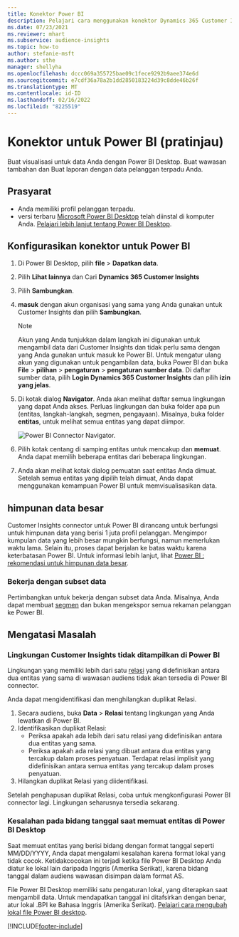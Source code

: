 ```yaml
---
title: Konektor Power BI
description: Pelajari cara menggunakan konektor Dynamics 365 Customer Insights di Power BI.
ms.date: 07/23/2021
ms.reviewer: mhart
ms.subservice: audience-insights
ms.topic: how-to
author: stefanie-msft
ms.author: sthe
manager: shellyha
ms.openlocfilehash: dccc069a355725bae09c1fece9292b9aee374e6d
ms.sourcegitcommit: e7cdf36a78a2b1dd2850183224d39c8dde46b26f
ms.translationtype: MT
ms.contentlocale: id-ID
ms.lasthandoff: 02/16/2022
ms.locfileid: "8225519"
---
```

# <a name="connector-for-power-bi-preview"></a>Konektor untuk Power BI (pratinjau)

Buat visualisasi untuk data Anda dengan Power BI Desktop. Buat wawasan tambahan dan Buat laporan dengan data pelanggan terpadu Anda.

## <a name="prerequisites"></a>Prasyarat

- Anda memiliki profil pelanggan terpadu.
- versi terbaru [Microsoft Power BI Desktop](https://powerbi.microsoft.com/desktop/) telah diinstal di komputer Anda. [Pelajari lebih lanjut tentang Power BI Desktop](/power-bi/desktop-what-is-desktop).

## <a name="configure-the-connector-for-power-bi"></a>Konfigurasikan konektor untuk Power BI

1. Di Power BI Desktop, pilih **file** > **Dapatkan data**.

1. Pilih **Lihat lainnya** dan Cari **Dynamics 365 Customer Insights**

1. Pilih **Sambungkan**.

1. **masuk** dengan akun organisasi yang sama yang Anda gunakan untuk Customer Insights dan pilih **Sambungkan**.
   > [!NOTE]
   > Akun yang Anda tunjukkan dalam langkah ini digunakan untuk mengambil data dari Customer Insights dan tidak perlu sama dengan yang Anda gunakan untuk masuk ke Power BI. Untuk mengatur ulang akun yang digunakan untuk pengambilan data, buka Power BI dan buka **File** > **pilihan** > **pengaturan** > **pengaturan sumber data**. Di daftar sumber data, pilih **Login Dynamics 365 Customer Insights** dan pilih **izin yang jelas**.  

1. Di kotak dialog **Navigator**. Anda akan melihat daftar semua lingkungan yang dapat Anda akses. Perluas lingkungan dan buka folder apa pun (entitas, langkah-langkah, segmen, pengayaan). Misalnya, buka folder **entitas**, untuk melihat semua entitas yang dapat diimpor.

   ![Power BI Connector Navigator.](media/power-bi-navigator.png "Power BI Connector Navigator")

1. Pilih kotak centang di samping entitas untuk mencakup dan **memuat**. Anda dapat memilih beberapa entitas dari beberapa lingkungan.

1. Anda akan melihat kotak dialog pemuatan saat entitas Anda dimuat. Setelah semua entitas yang dipilih telah dimuat, Anda dapat menggunakan kemampuan Power BI untuk memvisualisasikan data.

## <a name="large-data-sets"></a>himpunan data besar

Customer Insights connector untuk Power BI dirancang untuk berfungsi untuk himpunan data yang berisi 1 juta profil pelanggan. Mengimpor kumpulan data yang lebih besar mungkin berfungsi, namun memerlukan waktu lama. Selain itu, proses dapat berjalan ke batas waktu karena keterbatasan Power BI. Untuk informasi lebih lanjut, lihat [Power BI : rekomendasi untuk himpunan data besar](/power-bi/admin/service-premium-what-is#large-datasets). 

### <a name="work-with-a-subset-of-data"></a>Bekerja dengan subset data

Pertimbangkan untuk bekerja dengan subset data Anda. Misalnya, Anda dapat membuat [segmen](segments.md) dan bukan mengekspor semua rekaman pelanggan ke Power BI.

## <a name="troubleshooting"></a>Mengatasi Masalah

### <a name="customer-insights-environment-doesnt-show-in-power-bi"></a>Lingkungan Customer Insights tidak ditampilkan di Power BI

Lingkungan yang memiliki lebih dari satu [relasi](relationships.md) yang didefinisikan antara dua entitas yang sama di wawasan audiens tidak akan tersedia di Power BI connector.

Anda dapat mengidentifikasi dan menghilangkan duplikat Relasi.

1. Secara audiens, buka **Data** > **Relasi** tentang lingkungan yang Anda lewatkan di Power BI.
2. Identifikasikan duplikat Relasi:
   - Periksa apakah ada lebih dari satu relasi yang didefinisikan antara dua entitas yang sama.
   - Periksa apakah ada relasi yang dibuat antara dua entitas yang tercakup dalam proses penyatuan. Terdapat relasi implisit yang didefinisikan antara semua entitas yang tercakup dalam proses penyatuan.
3. Hilangkan duplikat Relasi yang diidentifikasi.

Setelah penghapusan duplikat Relasi, coba untuk mengkonfigurasi Power BI connector lagi. Lingkungan seharusnya tersedia sekarang.

### <a name="errors-on-date-fields-when-loading-entities-in-power-bi-desktop"></a>Kesalahan pada bidang tanggal saat memuat entitas di Power BI Desktop

Saat memuat entitas yang berisi bidang dengan format tanggal seperti MM/DD/YYYY, Anda dapat mengalami kesalahan karena format lokal yang tidak cocok. Ketidakcocokan ini terjadi ketika file Power BI Desktop Anda diatur ke lokal lain daripada Inggris (Amerika Serikat), karena bidang tanggal dalam audiens wawasan disimpan dalam format AS.

File Power BI Desktop memiliki satu pengaturan lokal, yang diterapkan saat mengambil data. Untuk mendapatkan tanggal ini ditafsirkan dengan benar, atur lokal .BPI ke Bahasa Inggris (Amerika Serikat). [Pelajari cara mengubah lokal file Power BI desktop](/power-bi/fundamentals/supported-languages-countries-regions.md#choose-the-locale-for-importing-data-into-power-bi-desktop).

[!INCLUDE[footer-include](../includes/footer-banner.md)]
